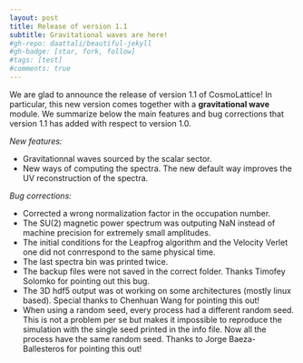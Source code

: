```yaml
---
layout: post
title: Release of version 1.1
subtitle: Gravitational waves are here!
#gh-repo: daattali/beautiful-jekyll
#gh-badge: [star, fork, follow]
#tags: [test]
#comments: true
---
```


We are glad to announce the release of version 1.1 of CosmoLattice! In particular, this new version comes together with a **gravitational wave** module. We summarize below the main features and bug corrections that
version 1.1 has added with respect to version 1.0.

*New features:*
- Gravitationnal waves sourced by the scalar sector.
- New ways of computing the spectra. The new default way
improves the UV reconstruction of the spectra.

*Bug corrections:*
- Corrected a wrong normalization factor in the occupation number.
- The SU(2) magnetic power spectrum was outputing NaN  instead of machine precision for extremely small amplitudes.
- The initial conditions for the Leapfrog algorithm and the Velocity Verlet one did not conrrespond to the same physical time.
- The last spectra bin was printed twice.
- The backup files were not saved in the correct folder. Thanks  Timofey Solomko for pointing out this bug.
- The 3D hdf5 output was ot working on some architectures (mostly linux based). Special thanks to Chenhuan Wang for pointing this out!
- When using a random seed, every process had a different random seed. This is not a problem per se but makes it impossible to reproduce the simulation with the single seed printed in the info file. Now all the process have the same random seed. Thanks to Jorge Baeza-Ballesteros for pointing this out!
